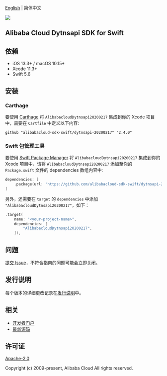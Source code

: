 [English](README.md) | 简体中文

![](https://aliyunsdk-pages.alicdn.com/icons/AlibabaCloud.svg)

## Alibaba Cloud Dytnsapi SDK for Swift

## 依赖

- iOS 13.3+ / macOS 10.15+
- Xcode 11.3+
- Swift 5.6

## 安装

### Carthage

要使用 [Carthage](https://github.com/Carthage/Carthage) 将 `AlibabacloudDytnsapi20200217` 集成到你的 Xcode 项目中，需要在 `Cartfile` 中定义以下内容:

```ogdl
github "alibabacloud-sdk-swift/dytnsapi-20200217" "2.4.0"
```

### Swift 包管理工具

要使用 [Swift Package Manager](https://swift.org/package-manager/) 将 `AlibabacloudDytnsapi20200217` 集成到你的 Xcode 项目中，请将 `AlibabacloudDytnsapi20200217` 添加至你的 `Package.swift` 文件的 dependencies 数组内容中:

```swift
dependencies: [
    .package(url: "https://github.com/alibabacloud-sdk-swift/dytnsapi-20200217.git", from: "2.4.0")
]
```

另外，还需要在 `target` 的 `dependencies` 中添加 `"AlibabacloudDytnsapi20200217"`，如下：

```swift
.target(
    name: "<your-project-name>",
    dependencies: [
        "AlibabacloudDytnsapi20200217",
    ]),
```

## 问题

[提交 Issue](https://github.com/alibabacloud-sdk-swift/dytnsapi-20200217/issues/new)，不符合指南的问题可能会立即关闭。

## 发行说明

每个版本的详细更改记录在[发行说明](./ChangeLog.txt)中。

## 相关

* [开发者门户](https://next.api.aliyun.com/home)
* [最新源码](https://github.com/alibabacloud-sdk-swift/dytnsapi-20200217)

## 许可证

[Apache-2.0](http://www.apache.org/licenses/LICENSE-2.0)

Copyright (c) 2009-present, Alibaba Cloud All rights reserved.
